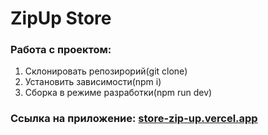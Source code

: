 # ZipUp Store
### Работа с проектом:
1. Склонировать репозирорий(git clone)
2. Установить зависимости(npm i)
3. Сборка в режиме разработки(npm run dev)

### Ссылка на приложение: [store-zip-up.vercel.app](https://store-zip-up.vercel.app/)
